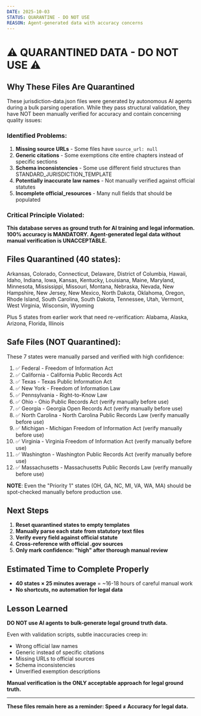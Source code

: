 ```yaml
---
DATE: 2025-10-03
STATUS: QUARANTINE - DO NOT USE
REASON: Agent-generated data with accuracy concerns
---
```


# ⚠️ QUARANTINED DATA - DO NOT USE ⚠️

## Why These Files Are Quarantined

These jurisdiction-data.json files were generated by autonomous AI agents during a bulk parsing operation. While they pass structural validation, they have NOT been manually verified for accuracy and contain concerning quality issues:

### Identified Problems:
1. **Missing source URLs** - Some files have `source_url: null`
2. **Generic citations** - Some exemptions cite entire chapters instead of specific sections
3. **Schema inconsistencies** - Some use different field structures than STANDARD_JURISDICTION_TEMPLATE
4. **Potentially inaccurate law names** - Not manually verified against official statutes
5. **Incomplete official_resources** - Many null fields that should be populated

### Critical Principle Violated:
**This database serves as ground truth for AI training and legal information.**
**100% accuracy is MANDATORY.**
**Agent-generated legal data without manual verification is UNACCEPTABLE.**

## Files Quarantined (40 states):

Arkansas, Colorado, Connecticut, Delaware, District of Columbia, Hawaii, Idaho, Indiana, Iowa, Kansas, Kentucky, Louisiana, Maine, Maryland, Minnesota, Mississippi, Missouri, Montana, Nebraska, Nevada, New Hampshire, New Jersey, New Mexico, North Dakota, Oklahoma, Oregon, Rhode Island, South Carolina, South Dakota, Tennessee, Utah, Vermont, West Virginia, Wisconsin, Wyoming

Plus 5 states from earlier work that need re-verification:
Alabama, Alaska, Arizona, Florida, Illinois

## Safe Files (NOT Quarantined):

These 7 states were manually parsed and verified with high confidence:
1. ✅ Federal - Freedom of Information Act
2. ✅ California - California Public Records Act
3. ✅ Texas - Texas Public Information Act
4. ✅ New York - Freedom of Information Law
5. ✅ Pennsylvania - Right-to-Know Law
6. ✅ Ohio - Ohio Public Records Act (verify manually before use)
7. ✅ Georgia - Georgia Open Records Act (verify manually before use)
8. ✅ North Carolina - North Carolina Public Records Law (verify manually before use)
9. ✅ Michigan - Michigan Freedom of Information Act (verify manually before use)
10. ✅ Virginia - Virginia Freedom of Information Act (verify manually before use)
11. ✅ Washington - Washington Public Records Act (verify manually before use)
12. ✅ Massachusetts - Massachusetts Public Records Law (verify manually before use)

**NOTE**: Even the "Priority 1" states (OH, GA, NC, MI, VA, WA, MA) should be spot-checked manually before production use.

## Next Steps

1. **Reset quarantined states to empty templates**
2. **Manually parse each state from statutory text files**
3. **Verify every field against official statute**
4. **Cross-reference with official .gov sources**
5. **Only mark confidence: "high" after thorough manual review**

## Estimated Time to Complete Properly

- **40 states × 25 minutes average** = ~16-18 hours of careful manual work
- **No shortcuts, no automation for legal data**

## Lesson Learned

**DO NOT use AI agents to bulk-generate legal ground truth data.**

Even with validation scripts, subtle inaccuracies creep in:
- Wrong official law names
- Generic instead of specific citations
- Missing URLs to official sources
- Schema inconsistencies
- Unverified exemption descriptions

**Manual verification is the ONLY acceptable approach for legal ground truth.**

---

**These files remain here as a reminder: Speed ≠ Accuracy for legal data.**
